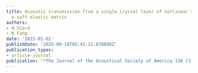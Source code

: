 ```yaml
---
title: Acoustic transmission from a single crystal layer of nonlinear resonators in
  a soft elastic matrix
authors:
- N Viard
- N Fang
date: '2015-01-01'
publishDate: '2025-09-18T05:41:21.870098Z'
publication_types:
- article-journal
publication: '*The Journal of the Acoustical Society of America 138 (3_Supplement)*'
---
```

